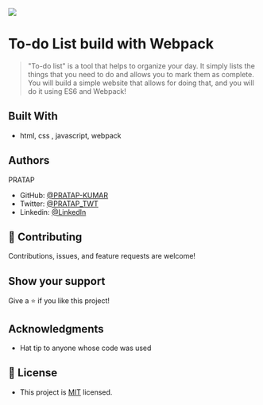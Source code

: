 ![](https://img.shields.io/badge/Microverse-blueviolet)

# To-do List build with Webpack

> "To-do list" is a tool that helps to organize your day. It simply lists the things that you need to do and allows you to mark them as complete. You will build a simple website that allows for doing that, and you will do it using ES6 and Webpack!


## Built With

- html, css , javascript, webpack

## Authors

PRATAP

- GitHub: [@PRATAP-KUMAR](https://github.com/PRATAP-KUMAR)
- Twitter: [@PRATAP_TWT](https://twitter.com/PRATAP_TWT)
- Linkedin: [@LinkedIn](https://www.linkedin.com/in/pratap-kumar-panabaka-755489236/)

## 🤝 Contributing

Contributions, issues, and feature requests are welcome!

## Show your support

Give a ⭐️ if you like this project!

## Acknowledgments

- Hat tip to anyone whose code was used

## 📝 License

- This project is [MIT](./MIT.md) licensed.

